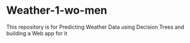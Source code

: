 # Weather-1-wo-men
This repository is for Predicting Weather Data using Decision Trees and building a Web app for it
